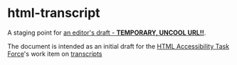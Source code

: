 # html-transcript
A staging point for [an editor's draft - **TEMPORARY, UNCOOL URL!!**](http://chaals.github.io/html-transcript/html-transcript-src.html).

The document is intended as an initial draft for the 
[HTML Accessibility Task Force](http://www.w3.org/WAI/PF/html-accessibility-tf.html)'s work
item on [transcripts](https://www.w3.org/WAI/PF/HTML/wiki/Full_Transcript)
